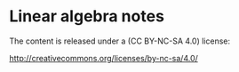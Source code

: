 # Linear algebra notes

The content is released under a (CC BY-NC-SA 4.0) license:

http://creativecommons.org/licenses/by-nc-sa/4.0/

